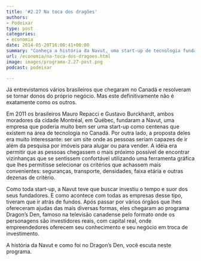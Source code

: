 ```yaml
---
title: '#2.27 Na toca dos dragões'
authors:
- Podeixar
type: post
categories:
- economia
date: 2014-05-20T16:00:41+00:00
summary: "Conheça a história da Navut, uma start-up de tecnologia fundada por brasileiros cuja série de conquistas os levou a conquistar a simpatia dos investidores do programa Dragon's Den da CBC."
url: /economia/na-toca-dos-dragoes.html
image: images/programa-2.27-post.png
podcast: podeixar

---
```

Já entrevistamos vários brasileiros que chegaram no Canadá e resolveram se tornar donos do próprio negócio. Mas este definitivamente não é exatamente como os outros.

Em 2011 os brasileiros Mauro Repacci e Gustavo Burckhardt, ambos moradores da cidade Montréal, em Québec, fundaram a Navut, uma empresa que poderia muito bem ser uma start-up como centenas que existem na área de tecnologia no Canadá. Por outra lado, a proposta deles era muito interessante: ser um site onde as pessoas seriam capazes de ir além da pesquisa por imóveis para alugar ou para vender. A idéia era permitir que as pessoas chegassem o mais próximo possível de encontrar vizinhanças que se sentissem confortável utilizando uma ferramenta gráfica que lhes permitisse selecionar os critérios que achassem mais convenientes: seguranças, transporte, densidades, faixa etária e outras dezenas de critério.

Como toda start-up, a Navut teve que buscar investiu o tempo e suor dos seus fundadores. E como acontece com todas as empresas desse tipo, tiveram que ir atrás de fundos. Após passar por vários órgãos que lhes ofereceram ajudas das mais diversas formas, eles chegaram ao programa Dragon&#8217;s Den, famoso na televisão canadense pelo formato onde os personagens são investidores reais, com capital real, onde empreendedores oferecem seu conhecimento e seu negócio em troca de investimento.

A história da Navut e como foi no Dragon&#8217;s Den, você escuta neste programa.
